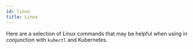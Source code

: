 ```yaml
---
id: linux
title: Linux
---
```


Here are a selection of Linux commands that may be helpful when using in conjunction with `kubectl` and Kubernetes.